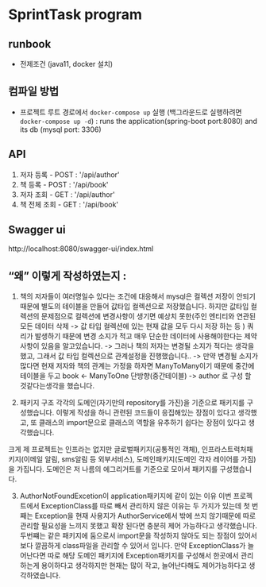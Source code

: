 # SprintTask program

## runbook
- 전제조건 (java11, docker 설치)

## 컴파일 방법 
- 프로젝트 루트 경로에서 `docker-compose up` 실행 (백그라운드로 실행하려면 `docker-compose up -d`)
: runs the application(spring-boot port:8080) and its db (mysql port: 3306)

## API
1. 저자 등록 - POST : '/api/author'
2. 책 등록 - POST : '/api/book'
3. 저자 조회 - GET : '/api/author'
4. 책 전체 조회 - GET : '/api/book'

## Swagger ui
http://localhost:8080/swagger-ui/index.html

## “왜” 이렇게 작성하였는지 :

1.  책의 저자들이 여러명일수 있다는 조건에 대응해서
    mysql은 컬렉션 저장이 안되기 때문에 별도의 테이블을 만들어 값타입 컬렉션으로 저장했습니다. 하지만 값타입 컬렉션의 문제점으로 컬렉션에 변경사항이 생기면 예상치 못한(주인 엔티티와 연관된 모든 데이터 삭제 -> 값 타입 컬렉션에 있는 현재 값을 모두 다시 저장 하는 등 ) 쿼리가 발생하기 때문에 변경 소지가 적고 매우 단순한 데이터에 사용해야한다는 제약사항이 있음을 알고있습니다.
    -> 그러나 책의 저자는 변경될 소지가 적다는 생각을 했고, 그래서 값 타입 컬렉션으로 관계설정을 진행했습니다..
    -> 만약 변경될 소지가 많다면 현재 저자와 책의 관계는 가정을 하자면 ManyToMany이기 때문에 중간에 테이블을 두고
    book <- ManyToOne 단방향(중간테이블)  -> author 로 구성 할 것같다는생각을 했습니다.

2. 패키지 구조
   각각의 도메인(자기만의 repository를 가진)을 기준으로 패키지를 구성했습니다. 이렇게 작성을 하니 관련된 코드들이 응집해있는 장점이 있다고 생각했고, 또 클래스의 import문으로 클래스의 역할을 유추하기 쉽다는 장점이 있다고 생각했습니다.

크게 제 프로젝트는 인프라는 없지만 글로벌패키지(공통적인 객체), 인프라스트럭처패키지(이메일 알림, sms알림 등 외부서비스), 도메인패키지(도메인 각자 레이어를 가짐)을 가집니다. 도메인은 저 나름의 에그리거트를 기준으로  모아서 패키지를 구성했습니다.

3. AuthorNotFoundExcetion이 application패키지에 같이 있는 이유
    이번 프로젝트에서 ExceptionClass를 따로 빼서 관리하지 않은 이유는 두 가지가 있는데 첫 번째는 Exception을 현재 사용지가 AuthorService에서 밖에 쓰지 않기때문에 따로 관리할 필요성을 느끼지 못했고 확장 된다면 충분히 제어 가능하다고 생각했습니다. 두번쨰는 같은 패키지에 둠으로서 import문을 작성하지 않아도 되는 장점이 있어서 보다 깔끔하게 class파일을 관리할 수 있어서 입니다.
    만약 ExceptionClass가 늘어난다면 따로 해당 도메인 패키지에 Exception패키지를 구성해서 한곳에서 관리하는게 용이하다고 생각하지만 현재는 많이 작고, 늘어난다해도 제어가능하다고 생각하였습니다. 


